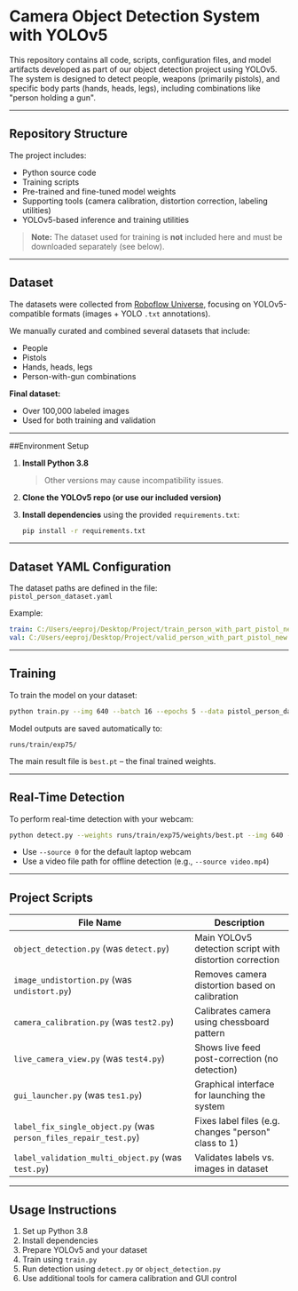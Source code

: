 # Camera Object Detection System with YOLOv5

This repository contains all code, scripts, configuration files, and model artifacts developed as part of our object detection project using YOLOv5. The system is designed to detect people, weapons (primarily pistols), and specific body parts (hands, heads, legs), including combinations like "person holding a gun".

---

## Repository Structure

The project includes:
- Python source code
- Training scripts
- Pre-trained and fine-tuned model weights
- Supporting tools (camera calibration, distortion correction, labeling utilities)
- YOLOv5-based inference and training utilities  
> **Note:** The dataset used for training is **not** included here and must be downloaded separately (see below).

---

## Dataset

The datasets were collected from [Roboflow Universe](https://universe.roboflow.com), focusing on YOLOv5-compatible formats (images + YOLO `.txt` annotations).

We manually curated and combined several datasets that include:
- People
- Pistols
- Hands, heads, legs
- Person-with-gun combinations

**Final dataset:**
- Over 100,000 labeled images
- Used for both training and validation

---

##Environment Setup

1. **Install Python 3.8**  
   > Other versions may cause incompatibility issues.

2. **Clone the YOLOv5 repo (or use our included version)**

3. **Install dependencies** using the provided `requirements.txt`:
   ```bash
   pip install -r requirements.txt
   ```

---

## Dataset YAML Configuration

The dataset paths are defined in the file:  
`pistol_person_dataset.yaml`

Example:
```yaml
train: C:/Users/eeproj/Desktop/Project/train_person_with_part_pistol_new
val: C:/Users/eeproj/Desktop/Project/valid_person_with_part_pistol_new
```

---

## Training

To train the model on your dataset:
```bash
python train.py --img 640 --batch 16 --epochs 5 --data pistol_person_dataset.yaml --weights yolov5l.pt
```

Model outputs are saved automatically to:
```
runs/train/exp75/
```
The main result file is `best.pt` – the final trained weights.

---

## Real-Time Detection

To perform real-time detection with your webcam:
```bash
python detect.py --weights runs/train/exp75/weights/best.pt --img 640 --conf 0.4 --source 1
```

- Use `--source 0` for the default laptop webcam  
- Use a video file path for offline detection (e.g., `--source video.mp4`)

---

## Project Scripts

| File Name                         | Description |
|----------------------------------|-------------|
| `object_detection.py` (was `detect.py`) | Main YOLOv5 detection script with distortion correction |
| `image_undistortion.py` (was `undistort.py`) | Removes camera distortion based on calibration |
| `camera_calibration.py` (was `test2.py`) | Calibrates camera using chessboard pattern |
| `live_camera_view.py` (was `test4.py`) | Shows live feed post-correction (no detection) |
| `gui_launcher.py` (was `tes1.py`) | Graphical interface for launching the system |
| `label_fix_single_object.py` (was `person_files_repair_test.py`) | Fixes label files (e.g. changes "person" class to 1) |
| `label_validation_multi_object.py` (was `test.py`) | Validates labels vs. images in dataset |

---

## Usage Instructions

1. Set up Python 3.8
2. Install dependencies
3. Prepare YOLOv5 and your dataset
4. Train using `train.py`
5. Run detection using `detect.py` or `object_detection.py`
6. Use additional tools for camera calibration and GUI control

